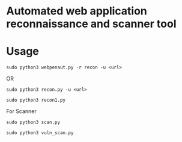 # Automated web application reconnaissance and scanner tool


# Usage
```
sudo python3 webpenaut.py -r recon -u <url>
```
OR
```
sudo python3 recon.py -u <url>

sudo python3 recon1.py 
```

For Scanner

```
sudo python3 scan.py

sudo python3 vuln_scan.py
```
